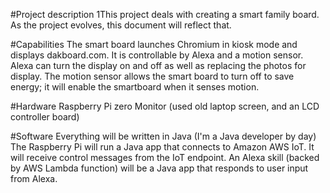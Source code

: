 #Project description
1This project deals with creating a smart family board. As the 
project evolves, this document will reflect that. 

#Capabilities
The smart board launches Chromium in kiosk mode and displays dakboard.com. It 
is controllable by Alexa and a motion sensor. Alexa can turn the display on and 
off as well as replacing the photos for display. The motion sensor allows the
smart board to turn off to save energy; it will enable the smartboard when 
it senses motion.

#Hardware
Raspberry Pi zero
Monitor (used old laptop screen, and an LCD controller board)

#Software
Everything will be written in Java (I'm a Java developer by day) 
The Raspberry Pi will run a Java app that connects to Amazon AWS IoT. It will 
receive control messages from the IoT endpoint.
An Alexa skill (backed by AWS Lambda function) will be a Java app that responds
to user input from Alexa.
